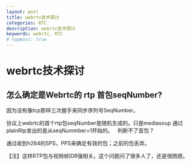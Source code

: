```yaml
---
layout: post
title: webrtc技术探讨
categories: RTC
description: webrtc技术探讨
keywords: webrtc, RTC
# topmost: true
---
```


# webrtc技术探讨

## 怎么确定是Webrtc的 rtp 首包seqNumber?

  因为没有像tcp那样三次握手来同步序列号SeqNumber。

  协议上webrtc的首个rtp包seqNumber是随机生成的。只是mediasoup 通过plainRtp发出的是从seqNummber=1开始的。
 
  判断不了首包？
  
  通过收到h264的SPS，PPS来确定有效的包；之前的包丢弃。
  
  【注】这样RTP包与视频帧IDR强相关。这个问题问了很多人了，还是很困惑。
